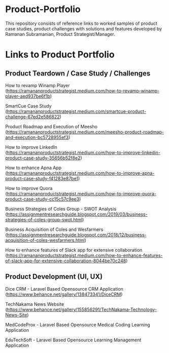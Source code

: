 # Product-Portfolio
This repository consists of reference links to worked samples of product case studies, product challenges with solutions and features developed by Ramanan Subramanian, Product Strategist/Manager.


# Links to Product Portfolio
## Product Teardown / Case Study / Challenges
How to revamp Winamp Player (https://ramananproductstrategist.medium.com/how-to-revamp-winamp-player-aed937be6f1b)

SmartCue Case Study (https://ramananproductstrategist.medium.com/smartcue-product-challenge-67ed2e586822)

Product Roadmap and Execution of Meesho (https://ramananproductstrategist.medium.com/meesho-product-roadmap-and-execution-bc5728955ef3)

How to improve LinkedIn (https://ramananproductstrategist.medium.com/how-to-improve-linkedin-product-case-study-35656b52f8e2)

How to enhance Apna App (https://ramananproductstrategist.medium.com/how-to-improve-apna-product-case-study-f41283e87be1)

How to improve Quora (https://ramananproductstrategist.medium.com/how-to-improve-quora-product-case-study-cc15c57c9ee3)

Business Strategies of Coles Group - SWOT Analysis (https://assignmentresearchguide.blogspot.com/2019/03/business-strategies-of-coles-group-swot.html)

Business Acquisition of Coles and Wesfarmers (https://assignmentresearchguide.blogspot.com/2018/12/business-acquisition-of-coles-wesfarmers.html)

How to enhance features of Slack app for extensive collaboration (https://ramananproductstrategist.medium.com/how-to-enhance-features-of-slack-app-for-extensive-collaboration-8044be70c248)

## Product Development (UI, UX)

Dice CRM - Laravel Based Opensource CRM Application (https://www.behance.net/gallery/138473341/DiceCRM)

TechNakama News Website (https://www.behance.net/gallery/155856291/TechNakama-Technology-News-Site)

MedCodeProx - Laravel Based Opensource Medical Coding Learning Application

EduTechSoft - Laravel Based Opensource Learning Management Application



